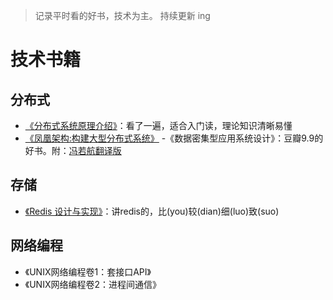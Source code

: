 > 记录平时看的好书，技术为主。 
> 持续更新 ing

# 技术书籍
## 分布式
- [《分布式系统原理介绍》](http://www.valleytalk.org/wp-content/uploads/2012/07/%E5%88%86%E5%B8%83%E5%BC%8F%E7%B3%BB%E7%BB%9F%E5%8E%9F%E7%90%86%E4%BB%8B%E7%BB%8D.pdf)：看了一遍，适合入门读，理论知识清晰易懂
- [《凤凰架构:构建大型分布式系统》](https://icyfenix.cn/summary/)
-《数据密集型应用系统设计》：豆瓣9.9的好书。附：[冯若航翻译版](https://www.bookstack.cn/read/ddia/README.md)

## 存储
- [《Redis 设计与实现》](http://redisbook.com/)：讲redis的，比(you)较(dian)细(luo)致(suo)

## 网络编程
- 《UNIX网络编程卷1：套接口API》
- 《UNIX网络编程卷2：进程间通信》
